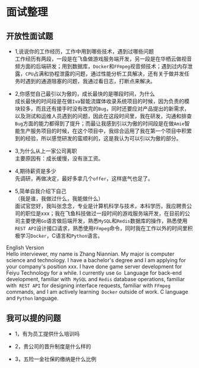 # 面试整理  

## 开放性面试题  

- 1,说说你的工作经历，工作中用到哪些技术，遇到过哪些问题  
工作经历有两段，一段是在飞鱼做游戏服务端开发，另一段是在华栖云做视音频方面的后端研发；用到数据库，`Docker`和`FFmpeg`视音频技术；遇到过内存泄露，`CPU`占满和协程泄露的问题，通过性能分析工具解决，还有关于做并发任务时遇到的通道阻塞的问题，我通过看日志，打断点来解决。  

- 2,你感觉自己最引以为傲的，成长最快的是哪段时间，为什么  
成长最快的时间段是在做`Iva`智能流媒体收录系统项目的时候，因为负责的模块较多，而且还有接手时没有改完的`Bug`，同时还要应对产品提出的新需求，以及测试和运维人员遇到的问题，因此在这段时间里，我在研发，沟通和排查`Bug`方面的能力都得到了提升；而最让我感到引以为傲的时间段是在做`Amie`智能生产服务项目的时候，在这个项目中，我综合运用了我在第一个项目中积累到的经验，所以感觉研发的蛮顺利的，这是我认为可以引以为傲的部分。  

- 3,为什么从上一家公司离职  
主要原因有：成长缓慢，没有涨工资。  

- 4,期待薪资是多少  
先调研，再做决定，最好多拿几个`offer`，这样底气也足了。  

- 5,简单自我介绍下自己  
（我是谁，我做过什么，我能做什么）  
面试官您好，我叫张念念，专业是计算机科学与技术，本科学历，我应聘贵公司的职位是xxx；我在飞鱼科技做过一段时间的游戏服务端开发，在目前的公司主要使用`Go`语言做后端开发，熟悉`MySQL`和`Redis`数据库的操作，熟悉使用`REST API`设计接口请求，熟悉使用`FFmpeg`命令，同时我在工作以外的时间里积极学习`Docker`，C语言和`Python`语言。  

English  Version  
Hello interviewer, my name is Zhang Niannian. My major is computer science and technology. I have a bachelor's degree and I am applying for your company's position xxx. I have done game server development for Feiyu Technology for a while. I currently use `Go `Language for back-end development, familiar with` MySQL` and `Redis` database operations, familiar with` REST API` for designing interface requests, familiar with `FFmpeg` commands, and I am actively learning` Docker` outside of work. C language and `Python` language.  


## 我可以提的问题  

- 1，有为员工提供什么培训吗  

- 2，贵公司的晋升制度是什么样的  

- 3，五险一金社保的缴纳是什么比例  